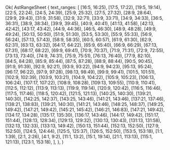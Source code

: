 Ok(
    AstRangeSheet {
        text_ranges: [
            [16:5, 16:25),
            [17:5, 17:22),
            [19:5, 19:14),
            [22:5, 22:24),
            [24:5, 24:39),
            [25:9, 25:32),
            [27:5, 27:32),
            [28:9, 28:64),
            [29:9, 29:43),
            [31:9, 31:58),
            [32:9, 32:71),
            [33:9, 33:71),
            [34:9, 34:33),
            [36:5, 36:31),
            [38:9, 38:34),
            [39:9, 39:45),
            [40:9, 40:41),
            [41:13, 41:58),
            [42:13, 42:42),
            [43:17, 43:42),
            [44:9, 44:36),
            [46:5, 46:30),
            [48:9, 48:28),
            [49:9, 49:24),
            [50:13, 50:50),
            [51:9, 51:30),
            [53:5, 53:30),
            [55:9, 55:33),
            [56:9, 56:24),
            [57:13, 57:43),
            [58:9, 58:35),
            [60:5, 60:57),
            [61:9, 61:30),
            [62:9, 62:31),
            [63:13, 63:32),
            [64:17, 64:22),
            [65:9, 65:40),
            [66:9, 66:29),
            [67:13, 67:31),
            [68:17, 68:22),
            [69:9, 69:41),
            [70:9, 70:37),
            [71:9, 71:31),
            [72:9, 72:55),
            [73:13, 73:40),
            [74:9, 74:31),
            [75:9, 75:51),
            [76:13, 76:40),
            [77:9, 82:10),
            [84:5, 84:28),
            [85:9, 85:44),
            [87:5, 87:28),
            [88:9, 88:44),
            [90:5, 90:45),
            [91:9, 91:39),
            [92:9, 92:21),
            [93:9, 93:22),
            [94:9, 94:23),
            [95:13, 95:24),
            [96:17, 96:22),
            [97:9, 97:28),
            [98:13, 98:49),
            [99:9, 99:41),
            [101:5, 101:51),
            [102:9, 102:39),
            [103:9, 103:21),
            [104:9, 104:22),
            [105:9, 105:23),
            [106:13, 106:24),
            [107:17, 107:22),
            [108:9, 108:28),
            [109:13, 109:55),
            [110:9, 110:41),
            [112:5, 112:12),
            [113:9, 113:13),
            [119:9, 119:14),
            [120:9, 120:42),
            [116:5, 116:46),
            [117:5, 117:46),
            [118:5, 120:42),
            [121:5, 121:13),
            [140:25, 140:30),
            [139:21, 140:30),
            [142:25, 142:37),
            [143:25, 143:46),
            [141:21, 143:46),
            [137:21, 137:46),
            [138:21, 138:83),
            [139:21, 140:30),
            [141:21, 143:46),
            [148:25, 148:37),
            [149:25, 149:42),
            [147:21, 149:42),
            [145:21, 145:42),
            [146:21, 146:83),
            [147:21, 149:42),
            [134:17, 134:28),
            [135:17, 135:30),
            [136:17, 143:46),
            [144:17, 149:42),
            [151:17, 151:44),
            [128:13, 128:34),
            [129:13, 129:32),
            [130:13, 130:43),
            [131:13, 131:58),
            [132:13, 132:33),
            [133:13, 149:42),
            [150:13, 151:44),
            [152:13, 152:50),
            [127:9, 152:50),
            [124:5, 124:44),
            [125:5, 125:37),
            [126:5, 152:50),
            [153:5, 153:18),
            [1:1, 1:39),
            [2:1, 2:26),
            [4:1, 9:2),
            [11:1, 13:2),
            [15:1, 19:14),
            [21:1, 113:13),
            [115:1, 121:13),
            [123:1, 153:18),
        ],
    },
)